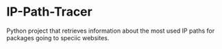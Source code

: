 # IP-Path-Tracer
Python project that retrieves information about the most used IP paths for packages going to speciic websites.
